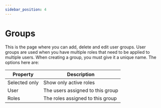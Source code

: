 ```yaml
---
sidebar_position: 4
---
```

# Groups

This is the page where you can add, delete and edit user groups. User groups are used when you have multiple roles that need to be applied to multiple users. When creating a group, you must give it a unique name. The options here are:

| Property | Description |
| --- | --- |
| Selected only | Show only active roles |
| User | The users assigned to this group |
| Roles | The roles assigned to this group |
